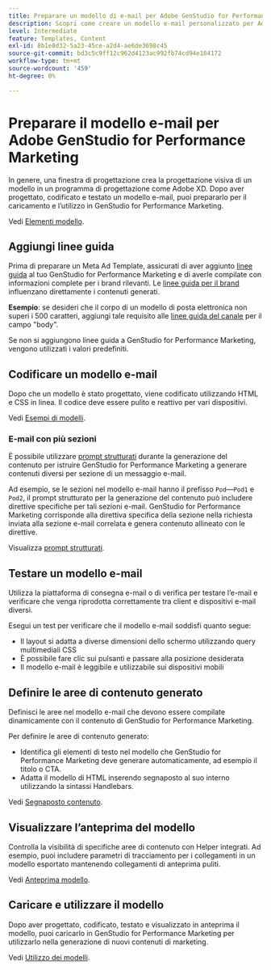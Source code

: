 ```yaml
---
title: Preparare un modello di e-mail per Adobe GenStudio for Performance Marketing
description: Scopri come creare un modello e-mail personalizzato per Adobe GenStudio for Performance Marketing.
level: Intermediate
feature: Templates, Content
exl-id: 8b1e8d32-5a23-45ce-a2d4-ae6de3698c45
source-git-commit: bd3c5c9ff12c962d4123ac992fb74cd94e184172
workflow-type: tm+mt
source-wordcount: '459'
ht-degree: 0%

---
```


# Preparare il modello e-mail per Adobe GenStudio for Performance Marketing

In genere, una finestra di progettazione crea la progettazione visiva di un modello in un programma di progettazione come Adobe XD. Dopo aver progettato, codificato e testato un modello e-mail, puoi prepararlo per il caricamento e l’utilizzo in GenStudio for Performance Marketing.

Vedi [Elementi modello](use-templates.md#template-elements).

## Aggiungi linee guida

Prima di preparare un Meta Ad Template, assicurati di aver aggiunto [linee guida](/help/user-guide/guidelines/overview.md) al tuo GenStudio for Performance Marketing e di averle compilate con informazioni complete per i brand rilevanti. Le [linee guida per il brand](/help/user-guide/guidelines/brands.md) influenzano direttamente i contenuti generati.

**Esempio**: se desideri che il corpo di un modello di posta elettronica non superi i 500 caratteri, aggiungi tale requisito alle [linee guida del canale](/help/user-guide/guidelines/brands.md#channel-guidelines) per il campo &quot;body&quot;.

Se non si aggiungono linee guida a GenStudio for Performance Marketing, vengono utilizzati i valori predefiniti.

## Codificare un modello e-mail

Dopo che un modello è stato progettato, viene codificato utilizzando HTML e CSS in linea. Il codice deve essere pulito e reattivo per vari dispositivi.

Vedi [Esempi di modelli](/help/user-guide/content/customize-template.md#template-examples).

### E-mail con più sezioni

È possibile utilizzare [prompt strutturati](/help/user-guide/effective-prompts.md#structured-prompts) durante la generazione del contenuto per istruire GenStudio for Performance Marketing a generare contenuti diversi per sezione di un messaggio e-mail.

Ad esempio, se le sezioni nel modello e-mail hanno il prefisso `Pod`—`Pod1` e `Pod2`, il prompt strutturato per la generazione del contenuto può includere direttive specifiche per tali sezioni e-mail. GenStudio for Performance Marketing corrisponde alla direttiva specifica della sezione nella richiesta inviata alla sezione e-mail correlata e genera contenuto allineato con le direttive.

Visualizza [prompt strutturati](/help/user-guide/effective-prompts.md#structured-prompts).

## Testare un modello e-mail

Utilizza la piattaforma di consegna e-mail o di verifica per testare l’e-mail e verificare che venga riprodotta correttamente tra client e dispositivi e-mail diversi.

Esegui un test per verificare che il modello e-mail soddisfi quanto segue:

* Il layout si adatta a diverse dimensioni dello schermo utilizzando query multimediali CSS
* È possibile fare clic sui pulsanti e passare alla posizione desiderata
* Il modello e-mail è leggibile e utilizzabile sui dispositivi mobili

## Definire le aree di contenuto generato

Definisci le aree nel modello e-mail che devono essere compilate dinamicamente con il contenuto di GenStudio for Performance Marketing.

Per definire le aree di contenuto generato:

* Identifica gli elementi di testo nel modello che GenStudio for Performance Marketing deve generare automaticamente, ad esempio il titolo o CTA.
* Adatta il modello di HTML inserendo segnaposto al suo interno utilizzando la sintassi Handlebars.

Vedi [Segnaposto contenuto](/help/user-guide/content/customize-template.md#content-placeholders).

## Visualizzare l’anteprima del modello

Controlla la visibilità di specifiche aree di contenuto con Helper integrati. Ad esempio, puoi includere parametri di tracciamento per i collegamenti in un modello esportato mantenendo collegamenti di anteprima puliti.

Vedi [Anteprima modello](/help/user-guide/content/customize-template.md#template-preview).

## Caricare e utilizzare il modello

Dopo aver progettato, codificato, testato e visualizzato in anteprima il modello, puoi caricarlo in GenStudio for Performance Marketing per utilizzarlo nella generazione di nuovi contenuti di marketing.

Vedi [Utilizzo dei modelli](use-templates.md).
